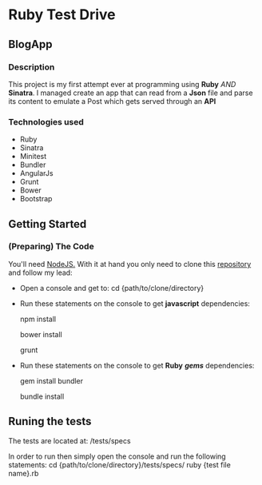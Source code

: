# Ruby Test Drive #
## BlogApp ##
### Description ###
This project is my first attempt ever at programming using **Ruby** *AND* **Sinatra**. I managed create an app that can read from a **Json** file and parse its content to emulate a Post which gets served through an **API**


### Technologies used ###
- Ruby
- Sinatra
- Minitest
- Bundler
- AngularJs
- Grunt
- Bower
- Bootstrap

## Getting  Started ##
### (Preparing) The Code ###
You'll need [NodeJS.](http://nodejs.org) With it at hand you only need to clone
this [repository](https://bitbucket.org/MobiusLab/rubytestdrive) and follow my lead:

- Open a console and get to:
    cd {path/to/clone/directory}

- Run these statements on the console to get **javascript** dependencies:
    
    npm install

    bower install

    grunt

- Run these statements on the console to get **Ruby** ***gems*** dependencies:

    gem install bundler

    bundle install    
## Runing the tests ##

The tests are located at:
    /tests/specs

In order to run then simply open the console and run the following statements:
    cd {path/to/clone/directory}/tests/specs/
    ruby {test file name}.rb
